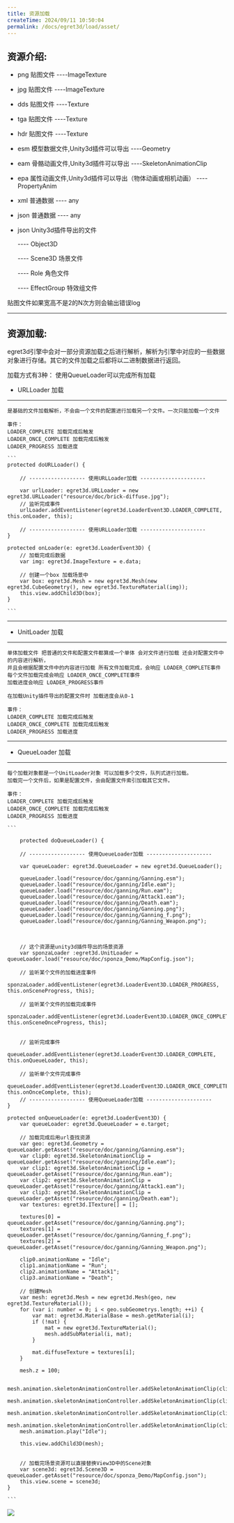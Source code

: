 ```yaml
---
title: 资源加载
createTime: 2024/09/11 10:50:04
permalink: /docs/egret3d/load/asset/
---
```

资源介绍:
----------

* png 贴图文件  ----ImageTexture
 
* jpg 贴图文件  ----ImageTexture

* dds 贴图文件  ----Texture

* tga 贴图文件  ----Texture

* hdr 贴图文件  ----Texture

* esm 模型数据文件,Unity3d插件可以导出 ----Geometry

* eam 骨骼动画文件,Unity3d插件可以导出 ----SkeletonAnimationClip

* epa 属性动画文件,Unity3d插件可以导出（物体动画或相机动画） ----PropertyAnim

* xml 普通数据 ---- any

* json 普通数据 ---- any

* json Unity3d插件导出的文件 

     ---- Object3D

	 ---- Scene3D  场景文件 

	 ---- Role  角色文件 

	 ---- EffectGroup  特效组文件 

贴图文件如果宽高不是2的N次方则会输出错误log

----------		

资源加载:
----------	

egret3d引擎中会对一部分资源加载之后进行解析，解析为引擎中对应的一些数据对象进行存储。其它的文件加载之后都将以二进制数据进行返回。

加载方式有3种： 使用QueueLoader可以完成所有加载 

* URLLoader 加载
----------

	是基础的文件加载解析，不会由一个文件的配置进行加载另一个文件。一次只能加载一个文件
	
	事件：
	LOADER_COMPLETE 加载完成后触发
    LOADER_ONCE_COMPLETE 加载完成后触发
	LOADER_PROGRESS 加载进度

  	```        
    protected doURLLoader() {

        // ------------------ 使用URLLoader加载 ---------------------

        var urlLoader: egret3d.URLLoader = new egret3d.URLLoader("resource/doc/brick-diffuse.jpg");
        // 监听完成事件
        urlLoader.addEventListener(egret3d.LoaderEvent3D.LOADER_COMPLETE, this.onLoader, this);

        // ------------------ 使用URLLoader加载 ---------------------
    }
  
    protected onLoader(e: egret3d.LoaderEvent3D) {
        // 加载完成后数据
        var img: egret3d.ImageTexture = e.data;

        // 创建一个box 加载场景中
        var box: egret3d.Mesh = new egret3d.Mesh(new egret3d.CubeGeometry(), new egret3d.TextureMaterial(img));
        this.view.addChild3D(box);
    }

  	```

----------

* UnitLoader 加载
----------

	单体加载文件 把普通的文件和配置文件都算成一个单体 会对文件进行加载 还会对配置文件中的内容进行解析，
	并且会根据配置文件中的内容进行加载 所有文件加载完成，会响应 LOADER_COMPLETE事件 
	每个文件加载完成会响应 LOADER_ONCE_COMPLETE事件 
	加载进度会响应 LOADER_PROGRESS事件

	在加载Unity插件导出的配置文件时 加载进度会从0-1

	事件：
	LOADER_COMPLETE 加载完成后触发
    LOADER_ONCE_COMPLETE 加载完成后触发
	LOADER_PROGRESS 加载进度

----------

* QueueLoader 加载
----------

	每个加载对象都是一个UnitLoader对象 可以加载多个文件，队列式进行加载。
	加载完一个文件后，如果是配置文件，会由配置文件索引加载其它文件。
		
	事件：
	LOADER_COMPLETE 加载完成后触发
    LOADER_ONCE_COMPLETE 加载完成后触发
	LOADER_PROGRESS 加载进度

	```

        protected doQueueLoader() {

        // ------------------ 使用QueueLoader加载 ---------------------

        var queueLoader: egret3d.QueueLoader = new egret3d.QueueLoader();

        queueLoader.load("resource/doc/ganning/Ganning.esm");
        queueLoader.load("resource/doc/ganning/Idle.eam");
        queueLoader.load("resource/doc/ganning/Run.eam");
        queueLoader.load("resource/doc/ganning/Attack1.eam");
        queueLoader.load("resource/doc/ganning/Death.eam");
        queueLoader.load("resource/doc/ganning/Ganning.png");
        queueLoader.load("resource/doc/ganning/Ganning_f.png");
        queueLoader.load("resource/doc/ganning/Ganning_Weapon.png");



        // 这个资源是unity3d插件导出的场景资源
        var sponzaLoader :egret3d.UnitLoader = queueLoader.load("resource/doc/sponza_Demo/MapConfig.json");

        // 监听某个文件的加载进度事件
        sponzaLoader.addEventListener(egret3d.LoaderEvent3D.LOADER_PROGRESS, this.onSceneProgress, this);

        // 监听某个文件的加载完成事件
        sponzaLoader.addEventListener(egret3d.LoaderEvent3D.LOADER_ONCE_COMPLETE, this.onSceneOnceProgress, this);


        // 监听完成事件
        queueLoader.addEventListener(egret3d.LoaderEvent3D.LOADER_COMPLETE, this.onQueueLoader, this);

        // 监听单个文件完成事件
        queueLoader.addEventListener(egret3d.LoaderEvent3D.LOADER_ONCE_COMPLETE, this.onOnceComplete, this);
        // ------------------ 使用QueueLoader加载 ---------------------
    }

    protected onQueueLoader(e: egret3d.LoaderEvent3D) {
        var queueLoader: egret3d.QueueLoader = e.target;

        // 加载完成后用url查找资源 
        var geo: egret3d.Geometry = queueLoader.getAsset("resource/doc/ganning/Ganning.esm");
        var clip0: egret3d.SkeletonAnimationClip = queueLoader.getAsset("resource/doc/ganning/Idle.eam");
        var clip1: egret3d.SkeletonAnimationClip = queueLoader.getAsset("resource/doc/ganning/Run.eam");
        var clip2: egret3d.SkeletonAnimationClip = queueLoader.getAsset("resource/doc/ganning/Attack1.eam");
        var clip3: egret3d.SkeletonAnimationClip = queueLoader.getAsset("resource/doc/ganning/Death.eam");
        var textures: egret3d.ITexture[] = [];

        textures[0] = queueLoader.getAsset("resource/doc/ganning/Ganning.png");
        textures[1] = queueLoader.getAsset("resource/doc/ganning/Ganning_f.png");
        textures[2] = queueLoader.getAsset("resource/doc/ganning/Ganning_Weapon.png");

        clip0.animationName = "Idle";
        clip1.animationName = "Run";
        clip2.animationName = "Attack1";
        clip3.animationName = "Death";

        // 创建Mesh
        var mesh: egret3d.Mesh = new egret3d.Mesh(geo, new egret3d.TextureMaterial());
        for (var i: number = 0; i < geo.subGeometrys.length; ++i) {
            var mat: egret3d.MaterialBase = mesh.getMaterial(i);
            if (!mat) {
                mat = new egret3d.TextureMaterial();
                mesh.addSubMaterial(i, mat);
            }

            mat.diffuseTexture = textures[i];
        }

        mesh.z = 100;

        mesh.animation.skeletonAnimationController.addSkeletonAnimationClip(clip0);
        mesh.animation.skeletonAnimationController.addSkeletonAnimationClip(clip1);
        mesh.animation.skeletonAnimationController.addSkeletonAnimationClip(clip2);
        mesh.animation.skeletonAnimationController.addSkeletonAnimationClip(clip3);
        mesh.animation.play("Idle");

        this.view.addChild3D(mesh);


        // 加载完场景资源可以直接替换View3D中的Scene对象
        var scene3d: egret3d.Scene3D = queueLoader.getAsset("resource/doc/sponza_Demo/MapConfig.json");
        this.view.scene = scene3d;
    }

	```


![](Img_0.png)